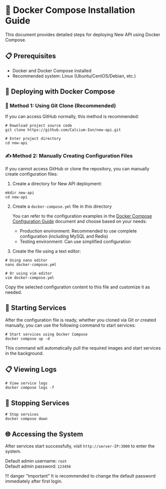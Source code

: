 # 🐙 Docker Compose Installation Guide

This document provides detailed steps for deploying New API using Docker Compose.

## 📋 Prerequisites

- Docker and Docker Compose installed
- Recommended system: Linux (Ubuntu/CentOS/Debian, etc.)

## 🔄 Deploying with Docker Compose

### 📂 Method 1: Using Git Clone (Recommended)

If you can access GitHub normally, this method is recommended:

```shell
# Download project source code
git clone https://github.com/Calcium-Ion/new-api.git

# Enter project directory
cd new-api
```

### ✍️ Method 2: Manually Creating Configuration Files

If you cannot access GitHub or clone the repository, you can manually create configuration files:

1. Create a directory for New API deployment:

```shell
mkdir new-api
cd new-api
```

2. Create a `docker-compose.yml` file in this directory

   You can refer to the configuration examples in the [Docker Compose Configuration Guide](docker-compose-yml.md) document and choose based on your needs:
   
   - Production environment: Recommended to use complete configuration (including MySQL and Redis)
   - Testing environment: Can use simplified configuration

3. Create the file using a text editor:

```shell
# Using nano editor
nano docker-compose.yml

# Or using vim editor
vim docker-compose.yml
```

Copy the selected configuration content to this file and customize it as needed.

## 🚀 Starting Services

After the configuration file is ready, whether you cloned via Git or created manually, you can use the following command to start services:

```shell
# Start services using Docker Compose
docker compose up -d
```

This command will automatically pull the required images and start services in the background.

## 📋 Viewing Logs

```shell
# View service logs
docker compose logs -f
```

## 🛑 Stopping Services

```shell
# Stop services
docker compose down
```

## 🌐 Accessing the System

After services start successfully, visit `http://server-IP:3000` to enter the system.

Default admin username: `root`  
Default admin password: `123456`

!!! danger "Important"
    It is recommended to change the default password immediately after first login. 